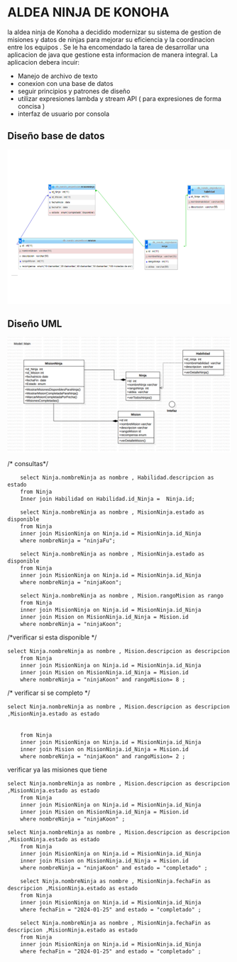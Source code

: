 # ALDEA NINJA DE KONOHA 

la aldea ninja de Konoha a decidido modernizar su sistema de gestion de misiones y datos de ninjas para mejorar su eficiencia y la coordinacion entre los equipos . Se le ha encomendado la tarea de desarrollar una aplicacion de java que gestione esta informacion de manera integral. La aplicacion debera incuir:
 
 * Manejo de archivo de texto
 * conexion con una base de datos
 * seguir principios y patrones de diseño 
 * utilizar expresiones lambda y stream API ( para expresiones de forma concisa )
 * interfaz de usuario por consola


 ## Diseño base de datos

![Alt text](image-1.png)

 ## Diseño UML 

 ![Alt text](image.png)



 /* consultas*/
````
	select Ninja.nombreNinja as nombre , Habilidad.descripcion as estado
	from Ninja
	Inner join Habilidad on Habilidad.id_Ninja =  Ninja.id;
````
````
	select Ninja.nombreNinja as nombre , MisionNinja.estado as disponible
	from Ninja 
	inner join MisionNinja on Ninja.id = MisionNinja.id_Ninja
	where nombreNinja = "ninjaFu"; 
````
````
	select Ninja.nombreNinja as nombre , MisionNinja.estado as disponible
	from Ninja 
	inner join MisionNinja on Ninja.id = MisionNinja.id_Ninja
	where nombreNinja = "ninjaKoon"; 
````
````
	select Ninja.nombreNinja as nombre , Mision.rangoMision as rango
	from Ninja 
	inner join MisionNinja on Ninja.id = MisionNinja.id_Ninja
	inner join Mision on MisionNinja.id_Ninja = Mision.id
	where nombreNinja = "ninjaKoon";

````
/*verificar si esta disponible */
````
select Ninja.nombreNinja as nombre , Mision.descripcion as descripcion
	from Ninja 
	inner join MisionNinja on Ninja.id = MisionNinja.id_Ninja
	inner join Mision on MisionNinja.id_Ninja = Mision.id
	where nombreNinja = "ninjaKoon" and rangoMision= 8 ;
````
/* verificar si se completo */
````
select Ninja.nombreNinja as nombre , Mision.descripcion as descripcion ,MisionNinja.estado as estado


	from Ninja 
	inner join MisionNinja on Ninja.id = MisionNinja.id_Ninja
	inner join Mision on MisionNinja.id_Ninja = Mision.id
	where nombreNinja = "ninjaKoon" and rangoMision= 2 ;
````

verificar ya las misiones que tiene

````
select Ninja.nombreNinja as nombre , Mision.descripcion as descripcion ,MisionNinja.estado as estado
	from Ninja 
	inner join MisionNinja on Ninja.id = MisionNinja.id_Ninja
	inner join Mision on MisionNinja.id_Ninja = Mision.id
	where nombreNinja = "ninjaKoon" ;
````

````
select Ninja.nombreNinja as nombre , Mision.descripcion as descripcion ,MisionNinja.estado as estado
	from Ninja 
	inner join MisionNinja on Ninja.id = MisionNinja.id_Ninja
	inner join Mision on MisionNinja.id_Ninja = Mision.id
	where nombreNinja = "ninjaKoon" and estado = "completado" ;
````
	
````
	select Ninja.nombreNinja as nombre , MisionNinja.fechaFin as descripcion ,MisionNinja.estado as estado
	from Ninja 
	inner join MisionNinja on Ninja.id = MisionNinja.id_Ninja
	where fechaFin = "2024-01-25" and estado = "completado" ;
````



````
	select Ninja.nombreNinja as nombre , MisionNinja.fechaFin as descripcion ,MisionNinja.estado as estado
	from Ninja 
	inner join MisionNinja on Ninja.id = MisionNinja.id_Ninja
	where fechaFin = "2024-01-25" and estado = "completado" ;
````


	